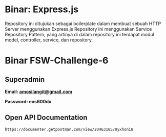 # Binar: Express.js

Repository ini ditujukan sebagai boilerplate dalam membuat sebuah HTTP Server menggunakan Express.js
Repository ini menggunakan Service Repository Pattern, yang artinya di dalam repository ini terdapat modul model, controller, service, dan repository.

# Binar FSW-Challenge-6

## Superadmin

**Email: amosilangit@gmail.com**

**Password: eos600dx**

## Open API Documentation

```http
https://documenter.getpostman.com/view/20463185/Uyxhoni8
```
